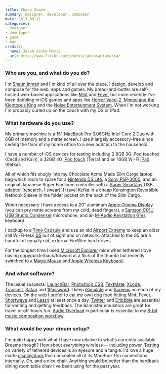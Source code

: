 ```yaml
---
title: Shaun Inman
summary: Designer, developer, composer
date: 2011-03-12
categories:
- designer
- developer
- game
- mac
credits:
  name: Jason Santa Maria
  url: http://www.flickr.com/photos/jasonsantamaria/
---
```


### Who are you, and what do you do?

I'm [Shaun Inman](http://shauninman.com/ "Shaun's website.") and I'm kind of all over the place. I design, develop and compose for the web, apps and games. My bread-and-butter are self-hosted web-based applications like [Mint][] and [Fever][] but more recently I've been dabbling in iOS games and apps like [Horror Vacui 2][horror-vacui-2-ios], [Mimeo and the Kleptopus King][mimeo-ios] and the [Noise Entertainment System][noisees-ios]. When I'm not working I'm probably curled up on the couch with my DS or iPad.

### What hardware do you use?

My primary machine is a 15" [MacBook Pro][macbook-pro] 3.06GHz Intel Core 2 Duo with 8GB of memory and a matte screen. I use it largely accessory-free since ceding the floor of my home office to a new addition to the household.

I have a number of iOS devices for testing including 2 8GB 3G iPod touches (Cecil and Kain), a 32GB 4G [iPod touch][ipod-touch] (Terra) and an 16GB Wi-Fi [iPad][ipad] (Kefka).

All of which fits snugly into my Chocolate Acme Made Slim Cargo laptop bag which room to spare for a [Nintendo DS Lite][ds-lite], a [Sony PSP-3000][psp-3000], and an original Japanese Super Famicom controller with a [Super SmartJoy][super-smartjoy] USB adaptor (research, I swear). I travel Kefka in a cheap Kensington Reversible Netbook Sleeve in the folder pocket on the back of the Slim Cargo.

When necessary I have access to a 20" aluminum [Apple Cinema Display][cinema-display] (you can pry matte screens from my cold, dead fingers), a [Samson C01U USB Studio Condenser][c01u] microphone, and an [M-Audio Keystation 61es][keystation-61es] keyboard.

I backup to a [Time Capsule][time-capsule] and use an old [Airport Extreme][airport-extreme] to keep an older still Wi-Fi-less [G5][power-mac-g5] out of sight and on network. Attached to the G5 are a handful of equally old, external FireWire hard drives.

For the longest time I used [Microsoft Explorer][explorer-mouse] mice when tethered (love having copy/paste/back/forward at a flick of the thumb) but recently switched to a [Magic Mouse][magic-mouse] and [Apple Wireless Keyboard][keyboard].

### And what software?

The usual suspects: [LaunchBar][], [Photoshop CS3][photoshop], [TextMate][], [Xcode][], [Transmit][], [Safari][] and [1Password][]. I keep [iSimulate][isimulate-ios] and [Screens][screens-ios] on each of my devices. On the web I prefer to eat my own dog food hitting Mint, Fever, [Shortwave][] and [Lessn][] at least once a day. [Twitter][] and [Dribbble][] are essential for venting and getting feedback. The Bannister emulators are great for travel or off-hours fun. [Audio Overload][audio-overload] in particular is essential to my [8-bit music composition workflow](http://shauninman.com/archive/2010/07/06/mml_bundle_now_creates_multi_song_nsfs "Shaun's post on his music workflow.").

### What would be your dream setup?

I'm quite happy with what I have now relative to what's currently available. Dreams though? How about *everything* wireless -- including power. Testing on variety of tethered devices is an eyesore and a tangle. I'd love a huge matte [display/dock](http://www.macrumors.com/2008/01/03/apple-creating-imac-like-docking-station/ "An old rumour about an iMac-like docking station for Apple laptops.") that concealed all of its MacBook Pro connections internally. Oh, and a nice chair. Anything would be better than the hardback dining room table chair I've been using for the past year.

[1password]: https://1password.com "Password management software for Mac OS X."
[airport-extreme]: https://en.wikipedia.org/wiki/AirPort_Extreme "A wireless access point."
[audio-overload]: https://www.bannister.org/software/ao.htm "A Mac application for emulating sound hardware from old computers/consoles."
[c01u]: http://www.samsontech.com/samson/products/microphones/usb-microphones/c01u/ "A studio condenser microphone."
[cinema-display]: https://en.wikipedia.org/wiki/Apple_Cinema_Display "An LCD display."
[dribbble]: https://dribbble.com/ "A web community for sharing screenshots of your work."
[ds-lite]: https://en.wikipedia.org/wiki/Nintendo_DS_Lite "A portable gaming console."
[explorer-mouse]: https://www.amazon.com/Microsoft-BlueTrack-Technology-Recharging-5AA-00001/dp/B001F7AP1Q "A wireless mouse."
[fever]: https://feedafever.com/ "Self-hosted feed reading software."
[horror-vacui-2-ios]: http://shauninman.com/horrorvacui2/ "A two-player strategy game for iOS."
[ipad]: https://www.apple.com/ipad/ "A tablet device."
[ipod-touch]: https://www.apple.com/ipod-touch/ "It's like an iPhone, without the phone bit."
[isimulate-ios]: http://www.vimov.com/isimulate/ "A developer app for sending multi-touch, GPS and other events to the iPhone/iPad emulator."
[keyboard]: https://www.apple.com/keyboard/ "The keyboard."
[keystation-61es]: http://www.m-audio.com/products/en_us/Keystation61es.html "A 61-note USB MIDI controller."
[launchbar]: https://www.obdev.at/products/launchbar/index.html "An application launcher and data manager for the Mac."
[lessn]: https://shauninman.com/archive/2009/08/17/less_n "A self-hosted URL shortener."
[macbook-pro]: https://www.apple.com/macbook-pro/ "A laptop."
[magic-mouse]: https://en.wikipedia.org/wiki/Magic_Mouse "A multi-touch mouse."
[mimeo-ios]: https://shauninman.com/archive/2010/02/23/mimeo_and_the_kleptopus_king "An upcoming platform game for iOS."
[mint]: https://haveamint.com/ "Self-hosted web analytics software."
[noisees-ios]: https://shauninman.com/noisees/ "A chiptune player for iOS."
[photoshop]: https://www.adobe.com/products/photoshop.html "A bitmap image editor."
[power-mac-g5]: https://en.wikipedia.org/wiki/Power_Mac_G5 "A desktop Mac with an IBM PowerPC G5 CPU."
[psp-3000]: https://www.amazon.com/PlayStation-Portable-3000-System-Sony-PSP/dp/B001KMRN0M "A portable gaming console."
[safari]: https://www.apple.com/safari/ "A fast web browser."
[screens-ios]: https://itunes.apple.com/us/app/screens-control-your-computer/id655890150 "A VNC client for iOS."
[shortwave]: http://shortwaveapp.com/ "An extensible search/shortcut bookmarklet."
[super-smartjoy]: https://en.wikipedia.org/wiki/Super_SmartJoy "A dongle for using a Super NES controller on a computer."
[textmate]: https://macromates.com/ "A text editor for the Mac."
[time-capsule]: https://www.apple.com/airport-time-capsule/ "A WiFi access point and backup system."
[transmit]: https://panic.com/transmit/ "An FTP/SFTP client for the Mac."
[twitter]: https://twitter.com/ "An online micro-blogging platform."
[xcode]: https://en.wikipedia.org/wiki/Xcode "An IDE for Mac developers."
